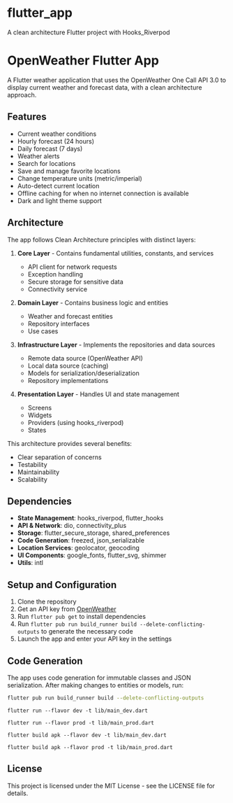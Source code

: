 # flutter_app

A clean architecture Flutter project with Hooks_Riverpod

# OpenWeather Flutter App

A Flutter weather application that uses the OpenWeather One Call API 3.0 to display current weather
and forecast data, with a clean architecture approach.

## Features

- Current weather conditions
- Hourly forecast (24 hours)
- Daily forecast (7 days)
- Weather alerts
- Search for locations
- Save and manage favorite locations
- Change temperature units (metric/imperial)
- Auto-detect current location
- Offline caching for when no internet connection is available
- Dark and light theme support

## Architecture

The app follows Clean Architecture principles with distinct layers:

1. **Core Layer** - Contains fundamental utilities, constants, and services
    - API client for network requests
    - Exception handling
    - Secure storage for sensitive data
    - Connectivity service

2. **Domain Layer** - Contains business logic and entities
    - Weather and forecast entities
    - Repository interfaces
    - Use cases

3. **Infrastructure Layer** - Implements the repositories and data sources
    - Remote data source (OpenWeather API)
    - Local data source (caching)
    - Models for serialization/deserialization
    - Repository implementations

4. **Presentation Layer** - Handles UI and state management
    - Screens
    - Widgets
    - Providers (using hooks_riverpod)
    - States

This architecture provides several benefits:

- Clear separation of concerns
- Testability
- Maintainability
- Scalability

## Dependencies

- **State Management**: hooks_riverpod, flutter_hooks
- **API & Network**: dio, connectivity_plus
- **Storage**: flutter_secure_storage, shared_preferences
- **Code Generation**: freezed, json_serializable
- **Location Services**: geolocator, geocoding
- **UI Components**: google_fonts, flutter_svg, shimmer
- **Utils**: intl

## Setup and Configuration

1. Clone the repository
2. Get an API key from [OpenWeather](https://openweathermap.org/api)
3. Run `flutter pub get` to install dependencies
4. Run `flutter pub run build_runner build --delete-conflicting-outputs` to generate the necessary
   code
5. Launch the app and enter your API key in the settings

## Code Generation

The app uses code generation for immutable classes and JSON serialization. After making changes to
entities or models, run:

```bash
flutter pub run build_runner build --delete-conflicting-outputs
```

```bash# Development build
flutter run --flavor dev -t lib/main_dev.dart
```

```bash# Production build
flutter run --flavor prod -t lib/main_prod.dart
```

```Building Development APK
flutter build apk --flavor dev -t lib/main_dev.dart
```

```Building Production APK
flutter build apk --flavor prod -t lib/main_prod.dart
```

## License

This project is licensed under the MIT License - see the LICENSE file for details.